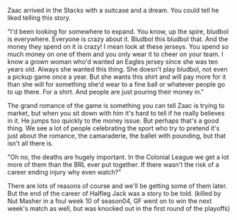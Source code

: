 Zaac arrived in the Stacks with a suitcase and a dream. You could tell he liked telling this story.

"I'd been looking for somewhere to expand. You know, up the spire, bludbol is everywhere. Everyone is crazy about it. Bludbol this bludbol that. And the money they spend on it is crazy! I mean look at these jerseys. You spend so much money on one of them and you only wear it to cheer on your team. I know a grown woman who'd wanted an Eagles jersey since she was ten years old. Always she wanted this thing. She doesn't play bludbol, not even a pickup game once a year. But she wants this shirt and will pay more for it than she will for something she'd wear to a fine ball or whatever people go to up there. For a shirt. And people are just pouring their money in."

The grand romance of the game is something you can tell Zaac is trying to market, but when you sit down with him it's hard to tell if he really believes in it. He jumps too quickly to the money issue. But perhaps that's a good thing. We see a lot of people celebrating the sport who try to pretend it's just about the romance, the camaraderie, the ballet with pounding, but that isn't all there is.

"Oh no, the deaths are hugely important. In the Colonial League we get a lot more of them than the BRL ever put together. If there wasn't the risk of a career ending injury why even watch?"

There are lots of reasons of course and we'll be getting some of them later. But the end of the career of Halfleg Jack was a story to be told. (killed by Nut Masher in a foul week 10 of season04, GF went on to win the next week's match as well, but was knocked out in the first round of the playoffs)

